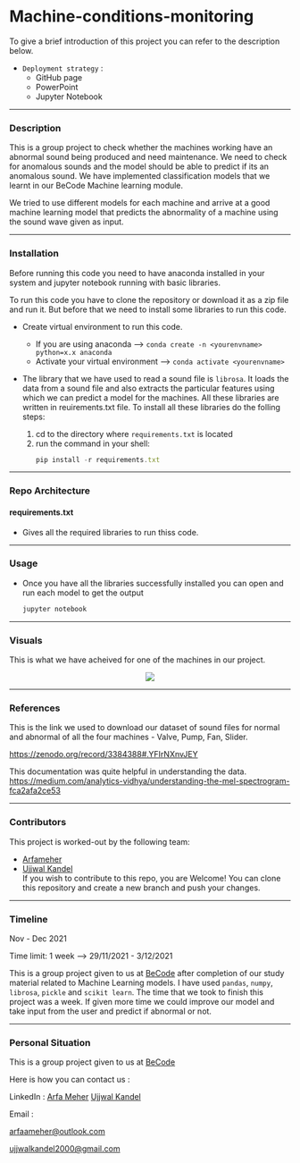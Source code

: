 # Machine-conditions-monitoring
To give a brief introduction of this project you can refer to the description below.
- `Deployment strategy` :
  - GitHub page
  - PowerPoint
  - Jupyter Notebook

***
### Description
This is a group project to check whether the machines working have an abnormal sound being produced and need maintenance. We need to check for anomalous sounds and the model should be able to predict if its an anomalous sound.
We have implemented classification models that we learnt in our BeCode Machine learning module.

We tried to use different models for each machine and arrive at a good machine learning model that predicts the abnormality of a machine using the sound wave given as input.

***
### Installation
Before running this code you need to have anaconda installed in your system and jupyter notebook running with basic libraries.

To run this code you have to clone the repository or download it as a zip file and run it. But before that we need to install some libraries to run this code.

- Create virtual environment to run this code. 
    - If you are using anaconda --> `conda create -n <yourenvname> python=x.x anaconda`
    - Activate your virtual environment -->
    `conda activate <yourenvname>`

- The library that we have used to read a sound file is `librosa`. It loads the data from a sound file and also extracts the particular features using which we can predict a model for the machines. All these libraries are written in reuirements.txt file.
To install all these libraries do the folling steps:

    1. cd to the directory where `requirements.txt` is located
    2. run the command in your shell: 
        ```javascript
        pip install -r requirements.txt
        ``` 
***
### Repo Architecture


#### requirements.txt 

- Gives all the required libraries to run thiss code.

***
### Usage
- Once you have all the libraries successfully installed you can open and run each model to get the output
    ```javascript
    jupyter notebook
    ```

***
### Visuals
This is what we have acheived for one of the machines in our project. 
<p align="center">
  <img src="https://github.com/ujjwalk00/Machine-conditions-monitoring/blob/main/img/fan_model/evaluation_df.PNG" />
</p>

***
### References
This is the link we used to download our dataset of sound files for normal and abnormal of all the four machines - Valve, Pump, Fan, Slider.

https://zenodo.org/record/3384388#.YFIrNXnvJEY

This documentation was quite helpful in understanding the data. https://medium.com/analytics-vidhya/understanding-the-mel-spectrogram-fca2afa2ce53


***
### Contributors
This project is worked-out by the following team:

- [Arfameher](https://github.com/Arfameher)                                                                                    
- [Ujjwal Kandel](https://github.com/UjjwalK00)   
If you wish to contribute to this repo, you are Welcome!
You can clone this repository and create a new branch and push your changes.

***
### Timeline
Nov - Dec 2021

Time limit: 1 week --> 29/11/2021 - 3/12/2021 

This is a group project given to us at [BeCode](https://becode.org/) after completion of our study material related to Machine Learning models. I have used `pandas`, `numpy`, `librosa`, `pickle` and `scikit learn`.
The time that we took to finish this project was a week. If given more time we could improve our model and take input from the user and predict if abnormal or not.

***
### Personal Situation
This is a group project given to us at [BeCode](https://becode.org/)

Here is how you can contact us :

LinkedIn : [Arfa Meher](https://www.linkedin.com/in/arfa-meher/)
[Ujjwal Kandel](https://www.linkedin.com/in/ujjwal-kandel-10743a1bb/)

Email : 

arfaameher@outlook.com

ujjwalkandel2000@gmail.com
